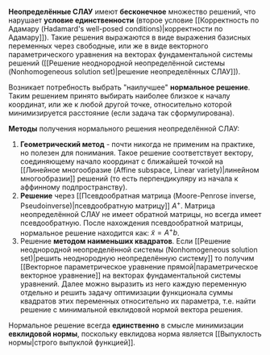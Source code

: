 **Неопределённые СЛАУ** имеют **бесконечное** множество решений, что нарушает **условие единственности** (второе условие [[Корректность по Адамару (Hadamard's well-posed conditions)|корректности по Адамару]]). Такие решения выражаются в виде выражения базисных переменных через свободные, или же в виде векторного параметрического уравнения на векторах фундаментальной системы решений ([[Решение неоднородной неопределённой системы (Nonhomogeneous solution set)|решение неопределённых СЛАУ]]).

Возникает потребность выбрать "наилучшее" **нормальное решение**. Таким решением принято выбирать наиболее близкое к началу координат, или же к любой другой точке, относительно которой минимизируется расстояние (если задача так сформулирована).

**Методы** получения нормального решения неопределённой СЛАУ:
1) **Геометрический метод** - почти никогда не применим на практике, но полезен для понимания. Такое решение соответствует вектору, соединяющему начало координат с ближайшей точкой на [[Линейное многообразие (Affine subspace, Linear variety)|линейном многообразии]] решений (то есть перпендикуляру из начала к аффинному подпространству).
2) **Решение** через [[Псевдообратная матрица (Moore-Penrose inverse, Pseudoinverse)|псевдообратную матрицу]] $A^+$. Матрица неопределённой СЛАУ не имеет обратной матрицы, но всегда имеет псевдообратную. После нахождения псевдообратной матрицы, нормальное решение находится как: $\tilde{x}=A^+b$.
3) Решение **методом наименьших квадратов**. Если [[Решение неоднородной неопределённой системы (Nonhomogeneous solution set)|решить неоднородную неопределённую систему]] то получим [[Векторное параметрическое уравнение прямой|параметрическое векторное уравнение]] на векторах фундаментальной системы уравнений. Далее можно выразить из него каждую переменную отдельно и решить задачу оптимизации функционала суммы квадратов этих переменных относительно их параметра, т.е. найти решение с минимальной евклидовой нормой вектора решения.

Нормальное решение всегда **единственно** в смысле минимизации **евклидовой нормы**, поскольку евклидова норма является [[Выпуклость нормы|строго выпуклой функцией]].